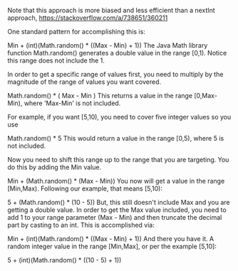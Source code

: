 Note that this approach is more biased and less efficient than a nextInt approach, https://stackoverflow.com/a/738651/360211

One standard pattern for accomplishing this is:

Min + (int)(Math.random() * ((Max - Min) + 1))
The Java Math library function Math.random() generates a double value in the range [0,1). Notice this range does not include the 1.

In order to get a specific range of values first, you need to multiply by the magnitude of the range of values you want covered.

Math.random() * ( Max - Min )
This returns a value in the range [0,Max-Min), where 'Max-Min' is not included.

For example, if you want [5,10), you need to cover five integer values so you use

Math.random() * 5
This would return a value in the range [0,5), where 5 is not included.

Now you need to shift this range up to the range that you are targeting. You do this by adding the Min value.

Min + (Math.random() * (Max - Min))
You now will get a value in the range [Min,Max). Following our example, that means [5,10):

5 + (Math.random() * (10 - 5))
But, this still doesn't include Max and you are getting a double value. In order to get the Max value included, you need to add 1 to your range parameter (Max - Min) and then truncate the decimal part by casting to an int. This is accomplished via:

Min + (int)(Math.random() * ((Max - Min) + 1))
And there you have it. A random integer value in the range [Min,Max], or per the example [5,10]:

5 + (int)(Math.random() * ((10 - 5) + 1))